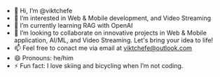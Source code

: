- 👋 Hi, I’m @viktchefe
- 👀 I’m interested in Web & Mobile development, and Video Streaming
- 🌱 I’m currently learning RAG with OpenAI
- 💞️ I’m looking to collaborate on innovative projects in Web & Mobile application, AI/ML, and Video Streaming. Let's bring your idea to life!
- 📫 Feel free to conact me via email at viktchefe@outlook.com
- 😄 Pronouns: he/him
- ⚡ Fun fact: I love skiing and bicycling when I’m not coding.

<!---
viktchefe/viktchefe is a ✨ special ✨ repository because its `README.md` (this file) appears on your GitHub profile.
You can click the Preview link to take a look at your changes.
--->
